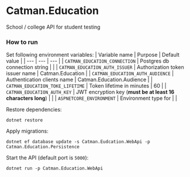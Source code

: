 # Catman.Education
School / college API for student testing


### How to run

Set following environment variables:
| Variable name | Purpose | Default value |
| --- | --- | --- |
| `CATMAN_EDUCATION_CONNECTION` | Postgres db connection string | |
| `CATMAN_EDUCATION_AUTH_ISSUER` | Authorization token issuer name | Catman.Education |
| `CATMAN_EDUCATION_AUTH_AUDIENCE` | Authentication clients name | Catman.Education.Audience |
| `CATMAN_EDUCATION_TOKE_LIFETIME` | Token lifetime in minutes | 60 |
| `CATMAN_EDUCATION_AUTH_KEY` | JWT encryption key (**must be at least 16 characters long**) | |
| `ASPNETCORE_ENVIRONMENT` | Environment type for | |

Restore dependencies:
```
dotnet restore
```

Apply migrations:
```
dotnet ef database update -s Catman.Eudcation.WebApi -p Catman.Education.Persistence
```

Start the API (default port is `5000`):
```
dotnet run -p Catman.Education.WebApi
```
